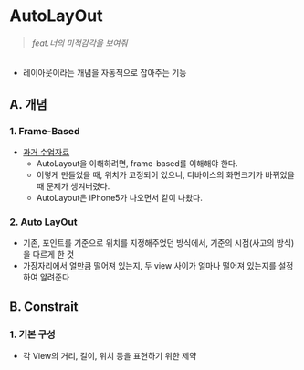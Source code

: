 # AutoLayOut

> ###### feat.너의 미적감각을 보여줘

- 레이아웃이라는 개념을 자동적으로 잡아주는 기능

## A. 개념

### 1. Frame-Based

- [과거 수업자료]()
	- AutoLayout을 이해하려면, frame-based를 이해해야 한다.
	- 이렇게 만들었을 때, 위치가 고정되어 있으니, 디바이스의 화면크기가 바뀌었을 때 문제가 생겨버렸다.
	- AutoLayout은 iPhone5가 나오면서 같이 나왔다.

### 2. Auto LayOut

- 기존, 포인트를 기준으로 위치를 지정해주었던 방식에서, 기준의 시점(사고의 방식)을 다르게 한 것
- 가장자리에서 얼만큼 떨어져 있는지, 두 view 사이가 얼마나 떨어져 있는지를 설정하여 알려준다

## B. Constrait

### 1. 기본 구성

- 각 View의 거리, 길이, 위치 등을 표현하기 위한 제약





